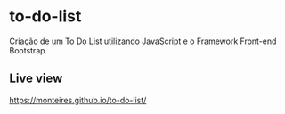 # to-do-list
Criação de um To Do List utilizando JavaScript e o Framework Front-end Bootstrap. 

## Live view
https://monteires.github.io/to-do-list/

